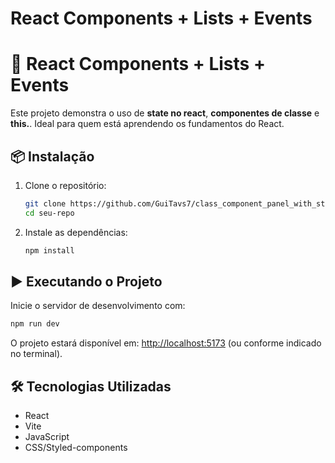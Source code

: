 # React Components + Lists + Events

# 🚀 React Components + Lists + Events

Este projeto demonstra o uso de **state no react**, **componentes de classe** e **this.**. Ideal para quem está aprendendo os fundamentos do React.

## 📦 Instalação

1. Clone o repositório:

   ```bash
   git clone https://github.com/GuiTavs7/class_component_panel_with_state.git
   cd seu-repo
   ```

2. Instale as dependências:

   ```bash
   npm install
   ```

## ▶️ Executando o Projeto

Inicie o servidor de desenvolvimento com:

```bash
npm run dev
```

O projeto estará disponível em: [http://localhost:5173](http://localhost:5173) (ou conforme indicado no terminal).

## 🛠 Tecnologias Utilizadas

* React
* Vite
* JavaScript
* CSS/Styled-components 